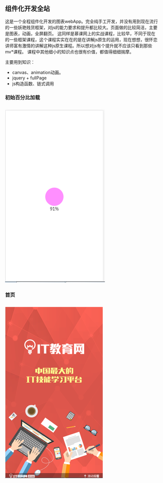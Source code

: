 
组件化开发全站
-----------
这是一个全程组件化开发的图表webApp。完全纯手工开发，并没有用到现在流行的一些妖艳贱货框架，对js的能力要求和提升都比较大。页面做的比较简洁，主要是图表，动画，全屏翻页。
这同样是慕课网上的实战课程，比较早，不同于现在的一些框架课程，这个课程实实在在的是在讲解js原生的运用，现在想想，很怀恋讲师富有激情的讲解这种js原生课程。所以想对js有个提升就不应该只看到那些mv*课程。
课程中其他细小的知识点也很有价值，都值得细细揣摩。

主要用到知识：

 - canvas、animation动画。
 - jquery + fullPage
 - js构造函数、链式调用
 
### 初始百分比加载

![加载动画](https://github.com/wang-man/h5-webApp/blob/master/images/1.png)
----------
### 首页
![首页](https://github.com/wang-man/h5-webApp/blob/master/images/2.png)
----------
